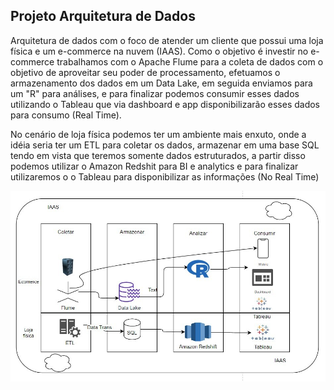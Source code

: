 ## Projeto Arquitetura de Dados

Arquitetura de dados com o foco de atender um cliente que possui uma loja física e um e-commerce na nuvem (IAAS). Como o objetivo é investir no e-commerce trabalhamos com o Apache Flume para a coleta de dados com o objetivo de aproveitar seu poder de processamento, efetuamos o armazenamento dos dados em um Data Lake, em seguida enviamos para um "R" para análises, e para finalizar podemos consumir esses dados utilizando o Tableau que via dashboard e app disponibilizarão esses dados para consumo (Real Time).

No cenário de loja física podemos ter um ambiente mais enxuto, onde a idéia seria ter um ETL para coletar os dados, armazenar em uma base SQL tendo em vista que teremos somente dados estruturados, a partir disso podemos utilizar o Amazon Redshit para BI e analytics e para finalizar utilizaremos o o Tableau para disponibilizar as informações (No Real Time)

![alt text](https://github.com/leonardopinho1/Projetos-Artigos/blob/master/0.jpg)

